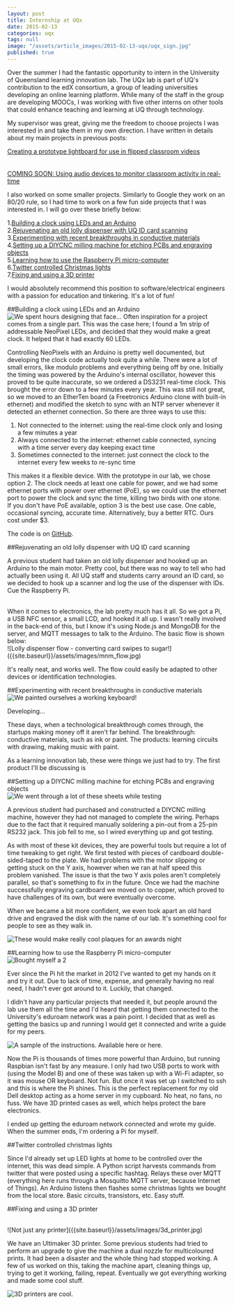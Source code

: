 ```yaml
---
layout: post
title: Internship at UQx
date: 2015-02-13
categories: uqx
tags: null
image: "/assets/article_images/2015-02-13-uqx/uqx_sign.jpg"
published: true
---
```


Over the summer I had the fantastic opportunity to intern in the University of Queensland learning innovation lab. The UQx lab is part of UQ's contribution to the edX consortium, a group of leading universities developing an online learning platform. While many of the staff in the group are developing MOOCs, I was working with five other interns on other tools that could enhance teaching and learning at UQ through technology. 

My supervisor was great, giving me the freedom to choose projects I was interested in and take them in my own direction. I have written in details about my main projects in previous posts:

<a href="{{site.baseurl}}/uqx/video/2015/02/14/uqx-lightboard.html" rel="Creating a prototype lightboard for use in flipped classroom videos"><img src="{{site.baseurl}}/assets/images/me_and_the_lightboard.jpg" alt="" />Creating a prototype lightboard for use in flipped classroom videos</a>
<br><br><br>
<a href="{{site.baseurl}}" rel=""><img src="{{site.baseurl}}/assets/images/arduino_audio.jpg" alt="" />COMING SOON: Using audio devices to monitor classroom activity in real-time</a>

I also worked on some smaller projects. Similarly to Google they work on an 80/20 rule, so I had time to work on a few fun side projects that I was interested in. I will go over these briefly below:


1.<a href="#clock">Building a clock using LEDs and an Arduino</a><br>
2.<a href="#lolly">Rejuvenating an old lolly dispenser with UQ ID card scanning</a><br>
3.<a href="#conductive">Experimenting with recent breakthroughs in conductive materials</a><br>
4.<a href="#millingmachine">Setting up a DIYCNC milling machine for etching PCBs and engraving objects</a><br>
5.<a href="#pi">Learning how to use the Raspberry Pi micro-computer</a><br>
6.<a href="#lights">Twitter controlled Christmas lights</a><br>
7.<a href="#printer">Fixing and using a 3D printer</a>

I would absolutely recommend this position to software/electrical engineers with a passion for education and tinkering. It's a lot of fun! 

##<a name="clock"></a>Building a clock using LEDs and an Arduino
<br>
![We spent hours designing that face...]({{site.baseurl}}/assets/images/led_clock.jpg)
Often inspiration for a project comes from a single part. This was the case here; I found a 1m strip of addressable NeoPixel LEDs, and decided that  they would make a great clock. It helped that it had exactly 60 LEDs.

Controlling NeoPixels with an Arduino is pretty well documented, but developing the clock code actually took quite a while. There were a lot of small errors, like modulo problems and everything being off by one. Initially the timing was powered by the Arduino's internal oscillator,  however this proved to be quite inaccurate, so we ordered a DS3231 real-time clock. This brought the error down to a few minutes every year. This was still not great, so we moved to an EtherTen board (a Freetronics Arduino clone with built-in ethernet) and modified the sketch to sync with an NTP server whenever it detected an ethernet connection. So there are three ways to use this:

1. Not connected to the internet: using the real-time clock only and losing a few minutes a year
2. Always connected to the internet: ethernet cable connected, syncing with a time server every day keeping exact time
3. Sometimes connected to the internet: just connect the clock to the internet every few weeks to re-sync time


This makes it a flexible device. With the prototype in our lab, we chose option 2. The clock needs at least one cable for power, and we had some ethernet ports with power over ethernet (PoE), so we could use the ethernet port to power the clock and sync the time, killing two birds with one stone. If you don't have PoE available, option 3 is the best use case. One cable, occasional syncing, accurate time. Alternatively, buy a better RTC. Ours cost under $3. 

The code is on <a href="https://github.com/anonymousthing/LightClock">GitHub</a>.

##<a name="lolly"></a>Rejuvenating an old lolly dispenser with UQ ID card scanning

A previous student had taken an old lolly dispenser and hooked up an Arduino to the main motor. Pretty cool, but there was no way to tell who had actually been using it. All UQ staff and students carry around an ID card, so we decided to hook up a scanner and log the use of the dispenser with IDs. Cue the Raspberry Pi.

<br>
When it comes to electronics, the lab pretty much has it all. So we got a Pi, a USB NFC sensor, a small LCD, and hooked it all up. I wasn't really involved in the back-end of this, but I know it's using Node.js and MongoDB for the server, and MQTT messages to talk to the Arduino. The basic flow is shown below:<br>
![Lolly dispenser flow - converting card swipes to sugar!]({{site.baseurl}}/assets/images/mnm_flow.jpg)

It's really neat, and works well. The flow could easily be adapted to other devices or identification technologies. 



##<a name="conductive"></a>Experimenting with recent breakthroughs in conductive materials
<br>
![We painted ourselves a working keyboard!]({{site.baseurl}}/assets/images/conductive_keyboard.jpg)

Developing...

These days, when a technological breakthrough comes through, the startups making money off it aren't far behind. 
The breakthrough: conductive materials, such as ink or paint.
The products: learning circuits with drawing, making music with paint.

As a learning innovation lab, these were things we just had to try. The first product I'll be discussing is 

##<a name="millingmachine"></a>Setting up a DIYCNC milling machine for etching PCBs and engraving objects
<br>
![We went through a lot of these sheets while testing]({{site.baseurl}}/assets/images/diycnc_machine.jpg)

A previous student had purchased and constructed a DIYCNC milling machine, however they had not managed to complete the wiring. Perhaps due to the fact that it required manually soldering a pin-out from a 25-pin RS232 jack. This job fell to me, so I wired everything up and got testing.

As with most of these kit devices, they are powerful tools but require a lot of time tweaking to get right. We first tested with pieces of cardboard double-sided-taped to the plate. We had problems with the motor slipping or getting stuck on the Y axis, however when we ran at half speed this problem vanished. The issue is that the two Y axis poles aren't completely parallel, so that's something to fix in the future. Once we had the machine successfully engraving cardboard we moved on to copper, which proved to have challenges of its own, but were eventually overcome. 

When we became a bit more confident, we even took apart an old hard drive and engraved the disk with the name of our lab. It's something cool for people to see as they walk in.

![These would make really cool plaques for an awards night]({{site.baseurl}}/assets/images/engraved_hdd.jpg)

##<a name="pi"></a>Learning how to use the Raspberry Pi micro-computer
<br>
![Bought myself a 2]({{site.baseurl}}/assets/images/pi2.jpg)

Ever since the Pi hit the market in 2012 I've wanted to get my hands on it and try it out. Due to lack of time, expense, and generally having no real need,  I hadn't ever got around to it. Luckily, that changed.

I didn't have any particular projects that needed it, but people around the lab use them all the time and I'd heard that getting them connected to the University's eduroam network was a pain point. I decided that as well as getting the basics up and running I would get it connected and write a guide for my peers. 

![A sample of the instructions. Available <a href="http://ceit.uq.edu.au/wiki/index.php/Connecting_to_Eduroam">here</a> or <a href="{{site.baseurl}}/assets/code/raspberry_pi_eduroam/">here</a>.]({{site.baseurl}}/assets/images/pi_eduroam_screenshot.jpg)

Now the Pi is thousands of times more powerful than Arduino, but running Raspbian isn't fast by any measure. I only had two USB ports to work with (using the Model B) and one of these was taken up with a Wi-Fi adapter, so it was mouse OR keyboard. Not fun. But once it was set up I switched to ssh and this is where the Pi shines. This is the perfect replacement for my old Dell desktop acting as a home server in my cupboard. No heat, no fans, no fuss. We have 3D printed cases as well, which helps protect the bare electronics. 

I ended up getting the eduroam network connected and wrote my guide. When the summer ends, I'm ordering a Pi for myself.

##<a name="lights"></a>Twitter controlled christmas lights

Since I'd already set up LED lights at home to be controlled over the internet, this was dead simple. A Python script harvests commands from twitter that were posted using a specific hashtag. Relays these over MQTT (everything here runs through a Mosquitto MQTT server, because Internet of Things). An Arduino listens then flashes some christmas lights we bought from the local store. Basic circuits, transistors, etc. Easy stuff.

##<a name="printer"></a>Fixing and using a 3D printer

<br>
![Not just any printer]({{site.baseurl}}/assets/images/3d_printer.jpg)

We have an Ultimaker 3D printer. Some previous students had tried to perform an upgrade to give the machine a dual nozzle for multicoloured prints. It had been a disaster and the whole thing had stopped working. A few of us worked on this, taking the machine apart, cleaning things up, trying to get it working, failing, repeat. Eventually we got everything working and made some cool stuff.

![3D printers are cool.]({{site.baseurl}}/assets/images/3d_bunny.jpg)
